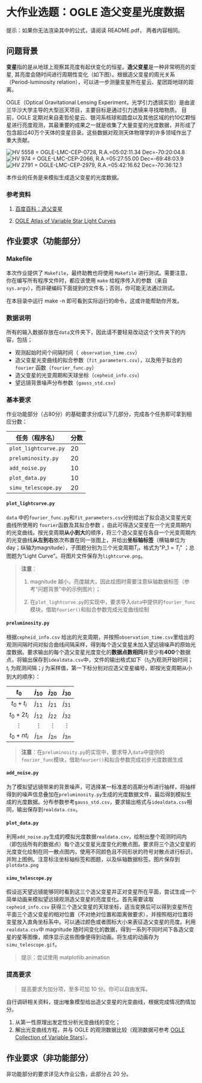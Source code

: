 # 大作业选题：OGLE 造父变星光度数据

提示：如果你无法渲染其中的公式，请阅读 README.pdf， 两者内容相同。

## 问题背景

**变星**指的是从地球上观察其亮度有起伏变化的恒星。**造父变星**是一种非常明亮的变星, 其亮度会随时间进行周期性变化（如下图）。根据造父变星的周光关系（Period-luminosity relation），可以进一步测量变星所在星云、星团距地球的距离。

OGLE（Optical Gravitational Lensing Experiment，光学引力透镜实验）是由波兰华沙大学主导的大型巡天项目，主要目标是通过引力透镜来寻找暗物质。
目前，OGLE 定期对来自麦哲伦星云、银河系核球和圆盘以及其他区域的约10亿颗恒星进行亮度观测，其最重要的成果之一就是收集了大量变星的光度数据，并形成了包含超过40万个天体的变星目录。这些数据对观测天体物理学的许多领域作出了重大贡献。

![HV 5558 = OGLE-LMC-CEP-0728, R.A.=05:02:11.34 Dec=-70:20:04.8](http://ogle.astrouw.edu.pl/atlas/lcurves/OGLE-LMC-CEP-0728.gif)![HV 974 = OGLE-LMC-CEP-2066, R.A.=05:27:55.00 Dec=-69:48:03.9](http://ogle.astrouw.edu.pl/atlas/lcurves/OGLE-LMC-CEP-2066.gif)![HV 2791 = OGLE-LMC-CEP-2979, R.A.=05:42:16.62 Dec=-70:36:12.1](http://ogle.astrouw.edu.pl/atlas/lcurves/OGLE-LMC-CEP-2979.gif)

本作业的任务是来模拟生成造父变星的光度数据。

### 参考资料

1. [百度百科：造父变星](https://baike.baidu.com/item/%E9%80%A0%E7%88%B6%E5%8F%98%E6%98%9F/101794?fr=aladdin)

2. [OGLE Atlas of Variable Star Light Curves](http://ogle.astrouw.edu.pl/atlas/index.html)

## 作业要求（功能部分）

### Makefile

本次作业提供了 `Makefile`，最终助教也将使用 `Makefile` 进行测试。需要注意，你在编写所有程序文件时，都应该使用 `make` 给程序传入的参数（来自 `sys.argv`），而非硬编码下面提到的文件名；否则，你可能无法通过测试。

在本目录中运行 make -n 即可看到实际运行的命令，这或许能帮助你开发。

### 数据说明

所有的输入数据存放在`data`文件夹下，因此请不要轻易改动这个文件夹下的内容，包括；

+ 观测起始时间个间隔时间（` observation_time.csv`）
+ 造父变星光变曲线的拟合参数（`fit_parameters.csv`），以及用于拟合的 `fourier` 函数（`fourier_func.py`）
+ 造父变星的光变周期和天球坐标（`cepheid_info.csv`）
+ 望远镜背景噪声分布参数（`gauss_std.csv`）

### 基本要求

作业功能部分（占80分）的基础要求分成以下几部分，完成各个任务即可拿到相应分数：

| 任务（程序名）       | 分数 |
| -------------------- | ---- |
| `plot_lightcurve.py` |  20  |
| `preluminosity.py`   |  20  |
| `add_noise.py`       |  10  |
| `plot_data.py`       |  10  |
| `simu_telescope.py`  |  20  |



#### `plot_lightcurve.py`

`data` 中的`fourier_func.py`和`fit_parameters.csv`分别给出了拟合造父变星光变曲线所使用的 `fourier`函数及其拟合参数 ，由此可得造父变星在一个光变周期内的光变曲线。按光变周期**从小到大**的顺序，将三个造父变星在各自一个光变周期内的光变曲线**从左到右**依次布置在同一张图上，并给出**坐标轴标签**（横轴单位为day；纵轴为magnitude），子图题分别为三个光变周期$T_i$，格式为"P_1 = $T_i$" ；总图题为“Light Curve”。将图片文件保存为`lightcurve.png`。

> **注意**：
>
> 1. magnitude 越小，亮度越大，因此绘图时需要注意纵轴数据标签（参考“问题背景”中的示例图片）；
>
> 2. 在`plot_lightcurve.py`的实现中，要求导入`data`中提供的`fourier_func`模块，借助`fourier()`和拟合参数完成光变曲线绘制

#### `preluminosity.py`

根据`cepheid_info.csv` 给出的光变周期，并按照`observation_time.csv`里给出的观测间隔时间对拟合曲线间隔采样，得到每个造父变星未加入望远镜噪声的原始光度数据。要求输出的每个造父变星光度变化的**数据点数相同**并至少有**400**个数据点，将输出保存到`idealdata.csv`中，文件的输出格式如下（$t_0$为观测开始时间；$t_i$ 为观测间隔；$j$ 为采样值，第一下标分别对应造父变星编号，即按光变周期从小到大的顺序）：

|   $t_0$    | $j_{10}$ | $j_{20}$ | $j_{30}$ |
| :--------: | :------: | :------: | :------: |
| $t_0+t_i$  | $j_{11}$ | $j_{21}$ | $j_{31}$ |
| $t_0+2t_i$ | $j_{12}$ | $j_{22}$ | $j_{32}$ |
|  $\vdots$  | $\vdots$ | $\vdots$ | $\vdots$ |
| $t_0+nt_i$ | $j_{1n}$ | $j_{2n}$ | $j_{3n}$ |

> **注意**：在`preluminosity.py`的实现中，要求导入`data`中提供的`fourier_func`模块，借助`fourier()`和拟合参数完成初步光度数据生成

#### `add_noise.py`

为了模拟望远镜带来的背景噪声，可选择某一标准差的高斯分布进行抽样，将抽样得到的噪声信息叠加在`preluminosity.py`生成的光度数据文件，最后得到模拟生成的光度数据。分布参数参考`gauss_std.csv`，要求输出格式与`idealdata.csv`相同，输出保存到`realdata.csv`。

#### `plot_data.py`

利用`add_noise.py`生成的模拟光度数据`realdata.csv`，绘制出整个观测时间内（即包括所有的数据点）每个造父变星光度变化的散点图。要求将三个造父变星的光度变化绘制在同一散点图内，使用不同颜色且不同形状的符号对散点进行标识，并附上图例。注意标注坐标轴标签和图题，以及纵轴数据标签。图片保存到`plotdata.png`

#### `simu_telescope.py`

假设巡天望远镜能够同时看到这三个造父变星并正对变星所在平面，尝试生成一个简单动画来模拟望远镜观测造父变星的亮度变化。首先需要读取`cepheid_info.csv` 获得三个造父变星的天球坐标，适当变换后可以得到变星所在平面三个造父变星的相对位置（不对绝对位置和距离做要求），并按照相对位置将变星放入直角坐标系中。可以通过颜色或者图标大小来表征造父变星的亮度。利用`realdata.csv`中 magnitude 随时间变化的数据，得到一系列不同时间下各造父变星的星等图像，顺序显示这些图像便得到动画。将生成的动画存为`simu_telescope.gif`。

> 提示：尝试使用 matplotlib.animation

### 提高要求

> 提高要求为加分项，至多可加 10 分。你可以自由发挥。

自行调研相关资料，提出唯象模型给出造父变星的光变曲线，根据完成情况酌情加分。

1. 从第一性原理出发定性分析光变曲线的变化；
2. 解出光变曲线方程，并与 OGLE 的观测数据比较（观测数据可参考 [OGLE Collection of Variable Stars](http://ogledb.astrouw.edu.pl/~ogle/OCVS/)）。

## 作业要求（非功能部分）
非功能部分的要求详见大作业公告，此部分占 20 分。
